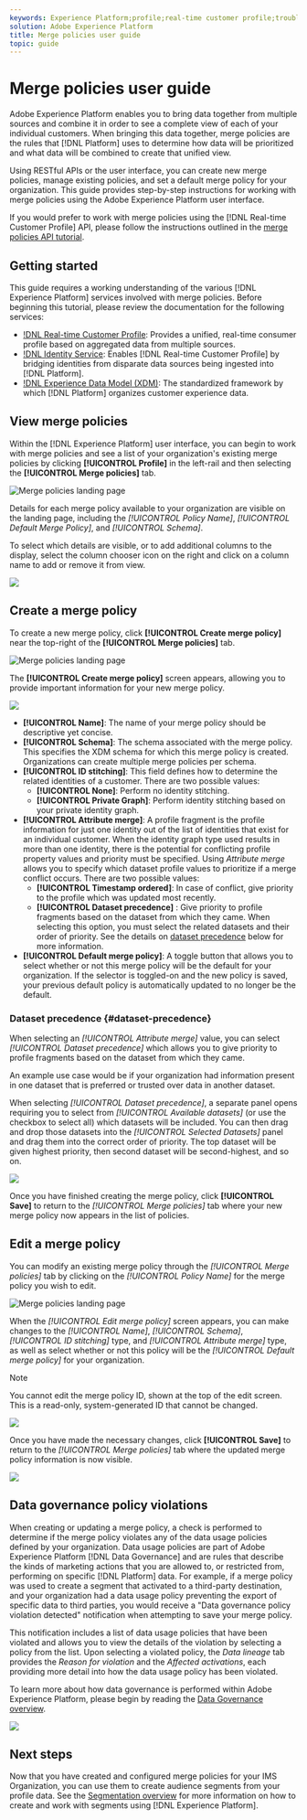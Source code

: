 ```yaml
---
keywords: Experience Platform;profile;real-time customer profile;troubleshooting;API
solution: Adobe Experience Platform
title: Merge policies user guide
topic: guide
---
```


# Merge policies user guide

Adobe Experience Platform enables you to bring data together from multiple sources and combine it in order to see a complete view of each of your individual customers. When bringing this data together, merge policies are the rules that [!DNL Platform] uses to determine how data will be prioritized and what data will be combined to create that unified view. 

Using RESTful APIs or the user interface, you can create new merge policies, manage existing policies, and set a default merge policy for your organization. This guide provides step-by-step instructions for working with merge policies using the Adobe Experience Platform user interface.

If you would prefer to work with merge policies using the [!DNL Real-time Customer Profile] API, please follow the instructions outlined in the [merge policies API tutorial](../api/merge-policies.md).

## Getting started

This guide requires a working understanding of the various [!DNL Experience Platform] services involved with merge policies. Before beginning this tutorial, please review the documentation for the following services:

* [!DNL Real-time Customer Profile](../home.md): Provides a unified, real-time consumer profile based on aggregated data from multiple sources.
* [!DNL Identity Service](../../identity-service/home.md): Enables [!DNL Real-time Customer Profile] by bridging identities from disparate data sources being ingested into [!DNL Platform].
* [!DNL Experience Data Model (XDM)](../../xdm/home.md): The standardized framework by which [!DNL Platform] organizes customer experience data.

## View merge policies

Within the [!DNL Experience Platform] user interface, you can begin to work with merge policies and see a list of your organization's existing merge policies by clicking **[!UICONTROL Profile]** in the left-rail and then selecting the **[!UICONTROL Merge policies]** tab.

![Merge policies landing page](../images/merge-policies/landing.png)

Details for each merge policy available to your organization are visible on the landing page, including the *[!UICONTROL Policy Name]*, *[!UICONTROL Default Merge Policy]*, and *[!UICONTROL Schema]*. 

To select which details are visible, or to add additional columns to the display, select the column chooser icon on the right and click on a column name to add or remove it from view.

![](../images/merge-policies/adjust-view.png)

## Create a merge policy

To create a new merge policy, click **[!UICONTROL Create merge policy]** near the top-right of the **[!UICONTROL Merge policies]** tab.

![Merge policies landing page](../images/merge-policies/create-new.png)

The **[!UICONTROL Create merge policy]** screen appears, allowing you to provide important information for your new merge policy.

![](../images/merge-policies/create.png)

* **[!UICONTROL Name]**: The name of your merge policy should be descriptive yet concise.
* **[!UICONTROL Schema]**: The schema associated with the merge policy. This specifies the XDM schema for which this merge policy is created. Organizations can create multiple merge policies per schema.
* **[!UICONTROL ID stitching]**: This field defines how to determine the related identities of a customer. There are two possible values:
  * **[!UICONTROL None]**: Perform no identity stitching.
  * **[!UICONTROL Private Graph]**: Perform identity stitching based on your private identity graph.
* **[!UICONTROL Attribute merge]**: A profile fragment is the profile information for just one identity out of the list of identities that exist for an individual customer. When the identity graph type used results in more than one identity, there is the potential for conflicting profile property values and priority must be specified. Using *Attribute merge* allows you to specify which dataset profile values to prioritize if a merge conflict occurs. There are two possible values:
  * **[!UICONTROL Timestamp ordered]**: In case of conflict, give priority to the profile which was updated most recently. 
  * **[!UICONTROL Dataset precedence]** : Give priority to profile fragments based on the dataset from which they came. When selecting this option, you must select the related datasets and their order of priority. See the details on [dataset precedence](#dataset-precedence) below for more information.
* **[!UICONTROL Default merge policy]**: A toggle button that allows you to select whether or not this merge policy will be the default for your organization. If the selector is toggled-on and the new policy is saved, your previous default policy is automatically updated to no longer be the default.

### Dataset precedence {#dataset-precedence}

When selecting an *[!UICONTROL Attribute merge]* value, you can select *[!UICONTROL Dataset precedence]* which allows you to give priority to profile fragments based on the dataset from which they came. 

An example use case would be if your organization had information present in one dataset that is preferred or trusted over data in another dataset. 

When selecting *[!UICONTROL Dataset precedence]*, a separate panel opens requiring you to select from *[!UICONTROL Available datasets]* (or use the checkbox to select all) which datasets will be included. You can then drag and drop those datasets into the *[!UICONTROL Selected Datasets]* panel and drag them into the correct order of priority. The top dataset will be given highest priority, then second dataset will be second-highest, and so on.

![](../images/merge-policies/dataset-precedence.png)

Once you have finished creating the merge policy, click **[!UICONTROL Save]** to return to the *[!UICONTROL Merge policies]* tab where your new merge policy now appears in the list of policies.

## Edit a merge policy

You can modify an existing merge policy through the *[!UICONTROL Merge policies]* tab by clicking on the *[!UICONTROL Policy Name]* for the merge policy you wish to edit.

![Merge policies landing page](../images/merge-policies/select-edit.png)

When the *[!UICONTROL Edit merge policy]* screen appears, you can make changes to the *[!UICONTROL Name]*, *[!UICONTROL Schema]*, *[!UICONTROL ID stitching]* type, and *[!UICONTROL Attribute merge]* type, as well as select whether or not this policy will be the *[!UICONTROL Default merge policy]* for your organization.

>[!Note]
>You cannot edit the merge policy ID, shown at the top of the edit screen. This is a read-only, system-generated ID that cannot be changed. 

![](../images/merge-policies/edit-screen.png)

Once you have made the necessary changes, click **[!UICONTROL Save]** to return to the *[!UICONTROL Merge policies]* tab where the updated merge policy information is now visible.

![](../images/merge-policies/edited.png)

## Data governance policy violations

When creating or updating a merge policy, a check is performed to determine if the merge policy violates any of the data usage policies defined by your organization. Data usage policies are part of Adobe Experience Platform [!DNL Data Governance] and are rules that describe the kinds of marketing actions that you are allowed to, or restricted from, performing on specific [!DNL Platform] data. For example, if a merge policy was used to create a segment that activated to a third-party destination, and your organization had a data usage policy preventing the export of specific data to third parties, you would receive a "Data governance policy violation detected" notification when attempting to save your merge policy. 

This notification includes a list of data usage policies that have been violated and allows you to view the details of the violation by selecting a policy from the list. Upon selecting a violated policy, the *Data lineage* tab provides the *Reason for violation* and the *Affected activations*, each providing more detail into how the data usage policy has been violated.

To learn more about how data governance is performed within Adobe Experience Platform, please begin by reading the [Data Governance overview](../../data-governance/home.md).

![](../images/merge-policies/policy-violation.png)

## Next steps

Now that you have created and configured merge policies for your IMS Organization, you can use them to create audience segments from your profile data. See the [Segmentation overview](../../segmentation/home.md) for more information on how to create and work with segments using [!DNL Experience Platform].